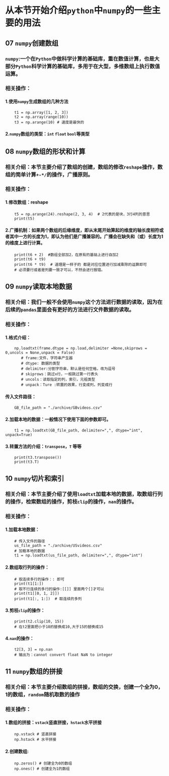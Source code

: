 # 从本节开始介绍`python`中`numpy`的一些主要的用法
## 07 `numpy`创建数组
### `numpy`:一个在`Python`中做科学计算的基础库，重在数值计算，也是大部分`Python`科学计算的基础库，多用于在大型，多维数组上执行数值运算。
### 相关操作：
#### 1.使用`numpy`生成数组的几种方法
        t1 = np.array([1, 2, 3])
        t2 = np.array(range(10))
        t3 = np.arange(10) # 速度是最快的
#### 2.`numpy`数组的类型：`int` `float` `bool`等类型
## 08 `numpy`数组的形状和计算
### 相关介绍：本节主要介绍了数组的创建，数组的修改`reshape`操作，数组的简单计算`+-*/`的操作，广播原则。
### 相关操作：
#### 1.修改数组：reshape
        t5 = np.arange(24).reshape(2, 3, 4)  # 2代表的是块，3行4列的意思
        print(t5)
#### 2.广播机制：如果两个数组的后缘维度，即从末尾开始算起的维度的轴长度相符或者其中一方的长度为1，即认为他们是广播兼容的。广播会在缺失和（或）长度为1的维度上进行计算。
        print(t6 + 2)  #数组全部加2，在原有的基础上进行自加2
        print(t6 + t9)
        print(t6 * t9)  # 道理是一样子的 都是对应位置进行加减乘除的运算即可
        # 必须要行或者是列要一致才可以，不然会进行报错。
## 09 `numpy`读取本地数据
### 相关介绍：我们一般不会使用`numpy`这个方法进行数据的读取，因为在后续的`pandas`里面会有更好的方法进行文件数据的读取。
### 相关操作：
#### 1.格式介绍：
        np.loadtxt(frame.dtype = np.load,delimiter =None,skiprows = 0,uncols = None,unpack = False)
           # frame:文件，字符串产生器
           # dtype: 数据的类型
           # delimiter:分割字符串，默认是任何空格，改为逗号
           # skiprows：跳过x行，一般跳过第一行表头
           # uncols：读取指定的列，索引，元祖类型
           # unpack：Ture :转置的效果，行变成列，列变成行
#### 传入文件路径：
        GB_file_path = "./archive/GBvideos.csv"
#### 2.加载本地的数据：一般情况下使用下面的参数即可。
        t1 = np.loadtxt(GB_file_path, delimiter=",", dtype="int", unpack=True)
#### 3.转置方法的介绍：`transpose`，`T` 等等
        print(t3.transpose())
        print(t3.T)
## 10 `numpy`切片和索引
### 相关介绍：本节主要介绍了使用`loadtxt`加载本地的数据，取数组行列的操作，检索数组的操作，剪枝`clip`的操作，`nan`的操作。
### 相关操作：
#### 1.加载本地数据：
        # 传入文件的路径
        us_file_path = "./archive/USvideos.csv"
        # 加载本地的数据
        t1 = np.loadtxt(us_file_path, delimiter=",", dtype="int")
#### 2.数组取行列的操作：
        # 取连续多行的操作：: 即可
        print(t1[1:])
        # 取不行连续的多行的操作:[[]] 里面两个[]才可以
        print(t1[[0, 1, 2]])
        print(t1[:, 1:])  # 取连续的多列
#### 3.剪枝`clip`的操作：
        print(t2.clip(10, 15))
        # 在t2里面把小于10的替换成10,大于15的替换成15
#### 4.`nan`的操作：
        t2[3, 3] = np.nan
        # 输出为：cannot convert float NaN to integer
## 11 `numpy`数组的拼接
### 相关介绍：本节主要介绍数组的拼接，数组的交换，创建一个全为0，1的数组，`random`随机取数的操作
### 相关操作：
#### 1.数组的拼接：`vstack`竖直拼接，`hstack`水平拼接
        np.vstack # 竖直拼接
        np.hstack # 水平拼接
#### 2.创建数组:
        np.zeros() # 创建全为0的数组
        np.ones() # 创建全为1的数组

